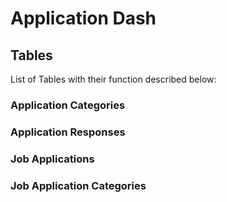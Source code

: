 # Application Dash

## Tables

List of Tables with their function described below:

### Application Categories

### Application Responses

### Job Applications

### Job Application Categories

